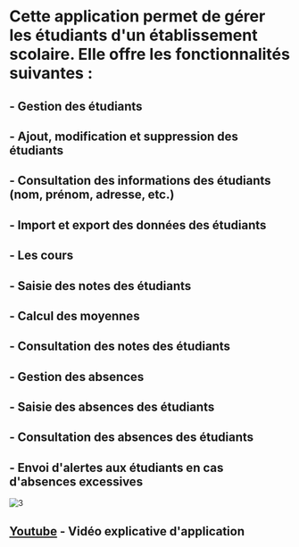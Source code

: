 # Cette application permet de gérer les étudiants d'un établissement scolaire. Elle offre les fonctionnalités suivantes :

## - Gestion des étudiants

## - Ajout, modification et suppression des étudiants

## - Consultation des informations des étudiants (nom, prénom, adresse, etc.)

## - Import et export des données des étudiants

## - Les cours

## - Saisie des notes des étudiants

## - Calcul des moyennes

## - Consultation des notes des étudiants

## - Gestion des absences

## - Saisie des absences des étudiants

## - Consultation des absences des étudiants

## - Envoi d'alertes aux étudiants en cas d'absences excessives

![3](https://github.com/ELkhabliOmar/gestionDesEtudiants/assets/143323403/41586c18-4b8c-4c79-83cc-0b19b46d6695)

## [Youtube](https://www.youtube.com/watch?v=gABRP6nKi1U&t=3s) - Vidéo explicative d'application

